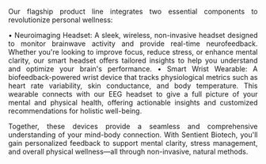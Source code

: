 <div align="justify">

Our flagship product line integrates two essential components to revolutionize personal wellness:

•	Neuroimaging Headset: A sleek, wireless, non-invasive headset designed to monitor brainwave activity and provide real-time neurofeedback. Whether you're looking to improve focus, reduce stress, or enhance mental clarity, our smart headset offers tailored insights to help you understand and optimize your brain's performance.
•	Smart Wrist Wearable: A biofeedback-powered wrist device that tracks physiological metrics such as heart rate variability, skin conductance, and body temperature. This wearable connects with our EEG headset to give a full picture of your mental and physical health, offering actionable insights and customized recommendations for holistic well-being.

Together, these devices provide a seamless and comprehensive understanding of your mind-body connection. With Sentient Biotech, you'll gain personalized feedback to support mental clarity, stress management, and overall physical wellness—all through non-invasive, natural methods.

</div>
